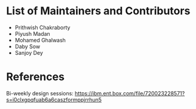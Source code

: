 # List of Maintainers and Contributors

* Prithwish Chakraborty
* Piyush Madan
* Mohamed Ghalwash
* Daby Sow
* Sanjoy Dey

# References

Bi-weekly design sessions: https://ibm.ent.box.com/file/720023228571?s=i0clxgpqfuab6a6caszformppjrrhun5

